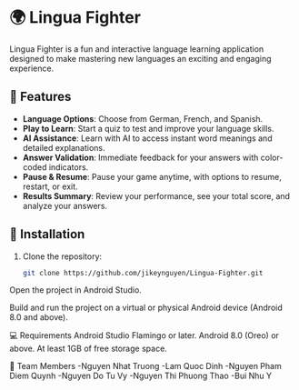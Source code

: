 # 🌍 Lingua Fighter  

Lingua Fighter is a fun and interactive language learning application designed to make mastering new languages an exciting and engaging experience.  

## 🚀 Features  
- **Language Options**: Choose from German, French, and Spanish.  
- **Play to Learn**: Start a quiz to test and improve your language skills.  
- **AI Assistance**: Learn with AI to access instant word meanings and detailed explanations.  
- **Answer Validation**: Immediate feedback for your answers with color-coded indicators.  
- **Pause & Resume**: Pause your game anytime, with options to resume, restart, or exit.  
- **Results Summary**: Review your performance, see your total score, and analyze your answers.  

## 📱 Installation  

1. Clone the repository:  
   ```bash
   git clone https://github.com/jikeynguyen/Lingua-Fighter.git
Open the project in Android Studio.

Build and run the project on a virtual or physical Android device (Android 8.0 and above).

💻 Requirements
Android Studio Flamingo or later.
Android 8.0 (Oreo) or above.
At least 1GB of free storage space.


👥 Team Members
-Nguyen Nhat Truong
-Lam Quoc Dinh
-Nguyen Pham Diem Quynh
-Nguyen Do Tu Vy
-Nguyen Thi Phuong Thao
-Bui Nhu Y
